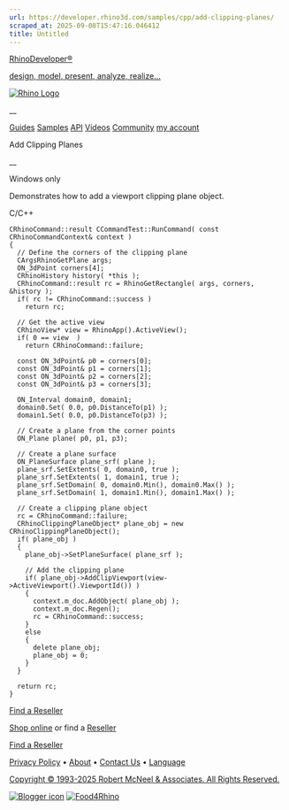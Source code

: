 ```yaml
---
url: https://developer.rhino3d.com/samples/cpp/add-clipping-planes/
scraped_at: 2025-09-08T15:47:16.046412
title: Untitled
---
```


[RhinoDeveloper®](/)

[design, model, present, analyze, realize...](/)

[![Rhino Logo](https://developer.rhino3d.com/images/rhinodevlogo.png)](/)

__

[Guides](https://developer.rhino3d.com/guides)
[Samples](https://developer.rhino3d.com/samples)
[API](https://developer.rhino3d.com/api)
[Videos](https://developer.rhino3d.com/videos)
[Community](https://discourse.mcneel.com/c/rhino-developer) [my account
](https://www.rhino3d.com/my-account/ "Manage your account, licenses, and
teams")

Add Clipping Planes

__

Windows only

Demonstrates how to add a viewport clipping plane object.

C/C++

    
    
    CRhinoCommand::result CCommandTest::RunCommand( const CRhinoCommandContext& context )
    {
      // Define the corners of the clipping plane
      CArgsRhinoGetPlane args;
      ON_3dPoint corners[4];
      CRhinoHistory history( *this );
      CRhinoCommand::result rc = RhinoGetRectangle( args, corners, &history );
      if( rc != CRhinoCommand::success )
        return rc;
    
      // Get the active view
      CRhinoView* view = RhinoApp().ActiveView();
      if( 0 == view  )
        return CRhinoCommand::failure;
    
      const ON_3dPoint& p0 = corners[0];
      const ON_3dPoint& p1 = corners[1];
      const ON_3dPoint& p2 = corners[2];
      const ON_3dPoint& p3 = corners[3];
    
      ON_Interval domain0, domain1;
      domain0.Set( 0.0, p0.DistanceTo(p1) );
      domain1.Set( 0.0, p0.DistanceTo(p3) );
    
      // Create a plane from the corner points
      ON_Plane plane( p0, p1, p3);
    
      // Create a plane surface
      ON_PlaneSurface plane_srf( plane );
      plane_srf.SetExtents( 0, domain0, true );
      plane_srf.SetExtents( 1, domain1, true );
      plane_srf.SetDomain( 0, domain0.Min(), domain0.Max() );
      plane_srf.SetDomain( 1, domain1.Min(), domain1.Max() );
    
      // Create a clipping plane object
      rc = CRhinoCommand::failure;
      CRhinoClippingPlaneObject* plane_obj = new CRhinoClippingPlaneObject();
      if( plane_obj )
      {
        plane_obj->SetPlaneSurface( plane_srf );
    
        // Add the clipping plane
        if( plane_obj->AddClipViewport(view->ActiveViewport().ViewportId()) )
        {
          context.m_doc.AddObject( plane_obj );
          context.m_doc.Regen();
          rc = CRhinoCommand::success;
        }
        else
        {
          delete plane_obj;
          plane_obj = 0;
        }
      }
    
      return rc;
    }
    

  

[Find a Reseller](https://www.rhino3d.com/sales)

[Shop online](https://www.rhino3d.com/store) or find a
[Reseller](https://www.rhino3d.com/sales)

[Find a Reseller](https://www.rhino3d.com/sales)

[Privacy Policy](https://www.rhino3d.com/privacy) •
[About](https://www.rhino3d.com/mcneel/about) • [Contact
Us](https://www.rhino3d.com/mcneel/contact) • [
Language](https://www.rhino3d.com/language "Change to a different region or
language")

[Copyright © 1993-2025 Robert McNeel & Associates. All Rights
Reserved.](https://www.rhino3d.com/mcneel/about)

[](https://www.facebook.com/McNeelRhinoceros/)
[](https://twitter.com/bobmcneel) [](https://www.linkedin.com/groups/75313/)
[](https://www.youtube.com/user/RhinoGuide/videos) [](https://vimeo.com/rhino)
[![Blogger
icon](https://developer.rhino3d.com/images/blogger.svg)](http://blog.rhino3d.com/)
[![Food4Rhino](https://developer.rhino3d.com/images/f4r_icon_01.svg)](https://www.food4rhino.com)

